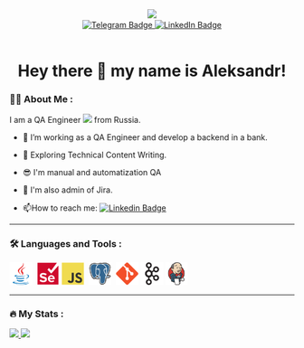 
<div id="header" align="center">
<div align="center">
  <img src="https://media4.giphy.com/media/v1.Y2lkPTc5MGI3NjExbXJkMnZ4ZXY5bmJlbWxjZXR6am5xY3FiOWM1dTFjdjBrcGJoenM3NiZlcD12MV9pbnRlcm5hbF9naWZfYnlfaWQmY3Q9Zw/VbnUQpnihPSIgIXuZv/giphy.gif" width="250"/> 
</div>
<div id="badges">
    <a href="https://t.me/Alex_Khramcov">
        <img src="https://img.shields.io/badge/Telegram-blue?style=for-the-badge&logo=telegram&logoColor=white" alt="Telegram Badge"/>
    </a>
    <a href="https://www.linkedin.com/in/%D0%B0%D0%BB%D0%B5%D0%BA%D1%81%D0%B0%D0%BD%D0%B4%D1%80-%D1%85%D1%80%D0%B0%D0%BC%D0%BA%D0%BE%D0%B2-69b5b8a0/">
        <img src="https://img.shields.io/badge/LinkedIn-blue?style=for-the-badge&logo=linkedin&logoColor=white" alt="LinkedIn Badge"/>
    </a>
</div>
<img src="https://komarev.com/ghpvc/?username=KhramcovAleks&style=flat-square&color=blue" alt=""/>
<h1>
  Hey there 👋 my name is Aleksandr!
</h1>
</div>

### :man_technologist: About Me :

I am a QA Engineer <img src="https://media.giphy.com/media/WUlplcMpOCEmTGBtBW/giphy.gif" width="30"> from Russia.

- :bank: I’m working as a QA Engineer and develop a backend in a bank.
  
- :telescope: Exploring Technical Content Writing.
  
- :sunglasses: I'm manual and automatization QA

- :metal: I'm also admin of Jira.

- :mailbox:How to reach me: [![Linkedin Badge](https://img.shields.io/badge/-KhramcovAleks-blue?style=flat&logo=Linkedin&logoColor=white)](https://www.linkedin.com/in/%D0%B0%D0%BB%D0%B5%D0%BA%D1%81%D0%B0%D0%BD%D0%B4%D1%80-%D1%85%D1%80%D0%B0%D0%BC%D0%BA%D0%BE%D0%B2-69b5b8a0/)

---

### :hammer_and_wrench: Languages and Tools :

<div>
  <img src="https://github.com/devicons/devicon/blob/master/icons/java/java-original.svg" title="Java" alt="Java" width="40" height="40"/>&nbsp;
  <img src="https://github.com/devicons/devicon/blob/master/icons/selenium/selenium-original.svg" title="selenium" **alt="selenium" width="40" height="40"/>
  <img src="https://github.com/devicons/devicon/blob/master/icons/javascript/javascript-original.svg" title="JavaScript" alt="JavaScript" width="40" height="40"/>&nbsp;
  <img src="https://github.com/devicons/devicon/blob/master/icons/postgresql/postgresql-original.svg" title="postgresql"  alt="postgresql" width="40" height="40"/>&nbsp;
  <img src="https://github.com/devicons/devicon/blob/master/icons/git/git-original.svg" title="Git" **alt="Git" width="40" height="40"/>
  <img src="https://github.com/devicons/devicon/blob/master/icons/apachekafka/apachekafka-original.svg" title="Kafka" **alt="Kafka" width="40" height="40"/>
  <img src="https://github.com/devicons/devicon/blob/master/icons/jenkins/jenkins-original.svg" title="jenkins" **alt="jenkins" width="40" height="40"/>
</div>

---

### :fire: My Stats :

<p>
<a href="https://github.com/KhramcovAleks">
  <img height="180em" src="http://github-readme-streak-stats.herokuapp.com?user=KhramcovAleks&theme=dark&locale=en"/>
  <img height="180em" src="https://github-readme-stats.vercel.app/api/top-langs/?username=KhramcovAleks&layout=compact&theme=vision-friendly-dark"/>
</a>
</p>

